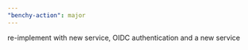 ```yaml
---
"benchy-action": major
---
```


re-implement with new service, OIDC authentication and a new service
